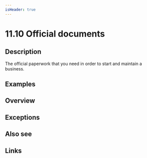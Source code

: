 ```yaml
---
isHeader: true
---
```


# 11.10 Official documents

## Description

The official paperwork that you need in order to start and maintain a business.

## Examples

## Overview

## Exceptions

## Also see

## Links
